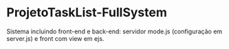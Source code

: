 # ProjetoTaskList-FullSystem
Sistema incluindo front-end e back-end: servidor mode.js (configuração em server.js) e front com view em ejs.
